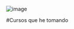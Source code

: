 ![image](https://github.com/user-attachments/assets/d47137fd-acd5-4b0f-926f-5b370203a4ab)

#Cursos que he tomando

